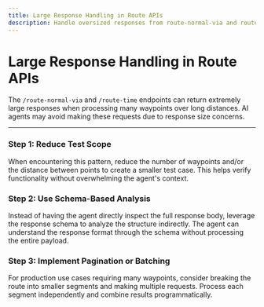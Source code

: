 ```yaml
---
title: Large Response Handling in Route APIs
description: Handle oversized responses from route-normal-via and route-time endpoints when dealing with many waypoints over long distances.
---
```


# Large Response Handling in Route APIs

The `/route-normal-via` and `/route-time` endpoints can return extremely large responses when processing many waypoints over long distances. AI agents may avoid making these requests due to response size concerns.

---

### Step 1: Reduce Test Scope
When encountering this pattern, reduce the number of waypoints and/or the distance between points to create a smaller test case. This helps verify functionality without overwhelming the agent's context.

### Step 2: Use Schema-Based Analysis
Instead of having the agent directly inspect the full response body, leverage the response schema to analyze the structure indirectly. The agent can understand the response format through the schema without processing the entire payload.

### Step 3: Implement Pagination or Batching
For production use cases requiring many waypoints, consider breaking the route into smaller segments and making multiple requests. Process each segment independently and combine results programmatically.
